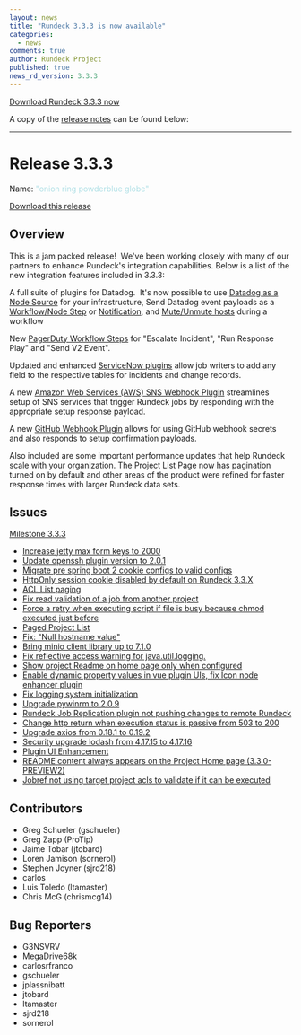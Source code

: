 ```yaml
---
layout: news
title: "Rundeck 3.3.3 is now available"
categories:
  - news
comments: true
author: Rundeck Project
published: true
news_rd_version: 3.3.3
---
```



[Download Rundeck 3.3.3 now](https://www.rundeck.com/download-page)


A copy of the [release notes](https://docs.rundeck.com/docs/history/3_3_x/version-3.3.3.html#overview) can be found below:

--------------------

# Release 3.3.3

Name: <span style="color: powderblue"><span class="glyphicon glyphicon-globe"></span> "onion ring powderblue globe"</span>

[Download this release](https://download.rundeck.com/3.3.3/index.html)

## Overview

This is a jam packed release!  We've been working closely with many of our
partners to enhance Rundeck's integration capabilities.
Below is a list of the new integration features included in 3.3.3:

A full suite of plugins for Datadog.  It's now possible to use
[Datadog as a Node Source](/administration/projects/resource-model-sources/datadog.md)
for your infrastructure, Send Datadog event payloads as a [Workflow](/manual/workflow-steps/datadog.md)[/Node Step](/manual/node-steps/datadog.md) or
[Notification](/manual/notifications/datadog.md), and [Mute/Unmute hosts](/manual/node-steps/datadog.md#mute-host) during a workflow

New [PagerDuty Workflow Steps](/manual/workflow-steps/pagerduty.md) for "Escalate Incident", "Run Response Play"
and "Send V2 Event".

Updated and enhanced [ServiceNow plugins](/manual/workflow-steps/servicenow.md) allow job writers to add any field to
the respective tables for incidents and change records.

A new [Amazon Web Services (AWS) SNS Webhook Plugin](/manual/webhooks/aws-sns-webhook.md)
streamlines setup of SNS services that trigger Rundeck jobs by responding with
the appropriate setup response payload.

A new [GitHub Webhook Plugin](/manual/webhooks/github-webhook.md) allows for
using GitHub webhook secrets and also responds to setup confirmation payloads.

Also included are some important performance updates that help Rundeck scale
with your organization.  The Project List Page now has pagination turned on by
default and other areas of the product were refined for faster response times with larger Rundeck data sets.


## Issues

[Milestone 3.3.3](https://github.com/rundeck/rundeck/milestone/151)

* [Increase jetty max form keys to 2000](https://github.com/rundeck/rundeck/pull/6429)
* [Update openssh plugin version to 2.0.1](https://github.com/rundeck/rundeck/pull/6427)
* [Migrate pre spring boot 2 cookie configs to valid configs](https://github.com/rundeck/rundeck/pull/6420)
* [HttpOnly session cookie disabled by default on Rundeck 3.3.X](https://github.com/rundeck/rundeck/issues/6419)
* [ACL List paging](https://github.com/rundeck/rundeck/pull/6403)
* [Fix read validation of a job from another project](https://github.com/rundeck/rundeck/pull/6396)
* [Force a retry when executing script if file is busy because chmod executed just before](https://github.com/rundeck/rundeck/pull/6394)
* [Paged Project List](https://github.com/rundeck/rundeck/pull/6391)
* [Fix: "Null hostname value"](https://github.com/rundeck/rundeck/pull/6390)
* [Bring minio client library up to 7.1.0](https://github.com/rundeck/rundeck/pull/6389)
* [Fix reflective access warning for java.util.logging.](https://github.com/rundeck/rundeck/pull/6380)
* [Show project Readme on home page only when configured](https://github.com/rundeck/rundeck/pull/6375)
* [Enable dynamic property values in vue plugin UIs, fix Icon node enhancer plugin](https://github.com/rundeck/rundeck/pull/6368)
* [Fix logging system initialization](https://github.com/rundeck/rundeck/pull/6366)
* [Upgrade pywinrm to 2.0.9](https://github.com/rundeck/rundeck/pull/6359)
* [Rundeck Job Replication plugin not pushing changes to remote Rundeck](https://github.com/rundeck/rundeck/issues/6311)
* [Change http return when execution status is passive from 503 to 200](https://github.com/rundeck/rundeck/pull/6299)
* [Upgrade axios from 0.18.1 to 0.19.2](https://github.com/rundeck/rundeck/pull/6262)
* [Security upgrade lodash from 4.17.15 to 4.17.16](https://github.com/rundeck/rundeck/pull/6252)
* [Plugin UI Enhancement](https://github.com/rundeck/rundeck/pull/6192)
* [README content always appears on the Project Home page (3.3.0-PREVIEW2)](https://github.com/rundeck/rundeck/issues/6138)
* [Jobref not using target project acls to validate if it can be executed](https://github.com/rundeck/rundeck/issues/3157)

## Contributors

* Greg Schueler (gschueler)
* Greg Zapp (ProTip)
* Jaime Tobar (jtobard)
* Loren Jamison (sornerol)
* Stephen Joyner (sjrd218)
* carlos
* Luis Toledo (ltamaster)
* Chris McG (chrismcg14)

## Bug Reporters

* G3NSVRV
* MegaDrive68k
* carlosrfranco
* gschueler
* jplassnibatt
* jtobard
* ltamaster
* sjrd218
* sornerol